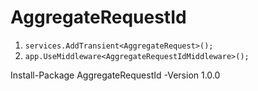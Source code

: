 # AggregateRequestId

1. `services.AddTransient<AggregateRequest>();`
2. `app.UseMiddleware<AggregateRequestIdMiddleware>();`

Install-Package AggregateRequestId -Version 1.0.0
